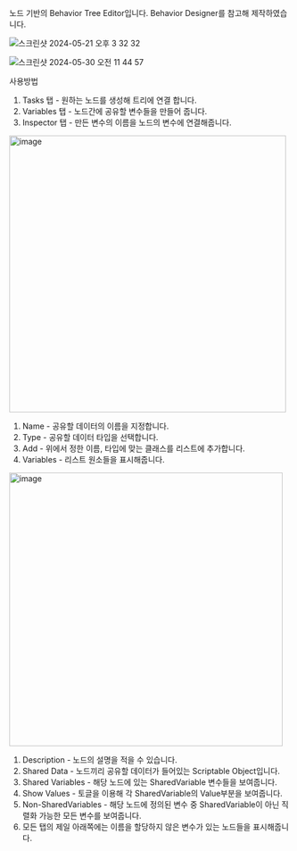 노드 기반의 Behavior Tree Editor입니다.
Behavior Designer를 참고해 제작하였습니다.

![스크린샷 2024-05-21 오후 3 32 32](https://github.com/Mings1027/Mings1027/assets/100500113/072b5a19-0dfa-4056-b3c9-9b2262f8cac5)

![스크린샷 2024-05-30 오전 11 44 57](https://github.com/Mings1027/Mings1027/assets/100500113/be2aeba7-523d-42a0-afd1-4a91d3f501de)

사용방법
1. Tasks 탭 - 원하는 노드를 생성해 트리에 연결 합니다.
2. Variables 탭 - 노드간에 공유할 변수들을 만들어 줍니다.
3. Inspector 탭 - 만든 변수의 이름을 노드의 변수에 연결해줍니다.

<img width="496" alt="image" src="https://github.com/Mings1027/Mings1027/assets/100500113/4a5738c9-a8b7-493e-b264-c5ae3ca96b6b">

1. Name - 공유할 데이터의 이름을 지정합니다.
2. Type - 공유할 데이터 타입을 선택합니다.
3. Add - 위에서 정한 이름, 타입에 맞는 클래스를 리스트에 추가합니다.
4. Variables - 리스트 원소들을 표시해줍니다.

<img width="490" alt="image" src="https://github.com/Mings1027/Mings1027/assets/100500113/2d1fc2a6-634d-4a5e-bd34-f5fa976d0d8f">

1. Description - 노드의 설명을 적을 수 있습니다.
2. Shared Data - 노드끼리 공유할 데이터가 들어있는 Scriptable Object입니다.
3. Shared Variables - 해당 노드에 있는 SharedVariable 변수들을 보여줍니다.
4. Show Values - 토글을 이용해 각 SharedVariable의 Value부분을 보여줍니다.
5. Non-SharedVariables - 해당 노드에 정의된 변수 중 SharedVariable이 아닌 직렬화 가능한 모든 변수를 보여줍니다.
6. 모든 탭의 제일 아래쪽에는 이름을 할당하지 않은 변수가 있는 노드들을 표시해줍니다.
